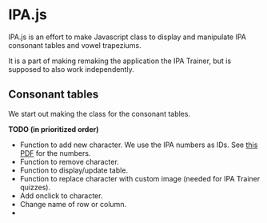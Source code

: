 # IPA.js

IPA.js is an effort to make Javascript class to display and manipulate IPA consonant tables and vowel trapeziums.

It is a part of making remaking the application the IPA Trainer, but is supposed to also work independently.

## Consonant tables

We start out making the class for the consonant tables.

**TODO (in prioritized order)**

* Function to add new character. We use the IPA numbers as IDs. See [this PDF](https://www.internationalphoneticassociation.org/sites/default/files/IPA_Number_chart_(C)2005.pdf) for the numbers.
* Function to remove character.
* Function to display/update table.
* Function to replace character with custom image (needed for IPA Trainer quizzes).
* Add onclick to character.
* Change name of row or column.
* 

